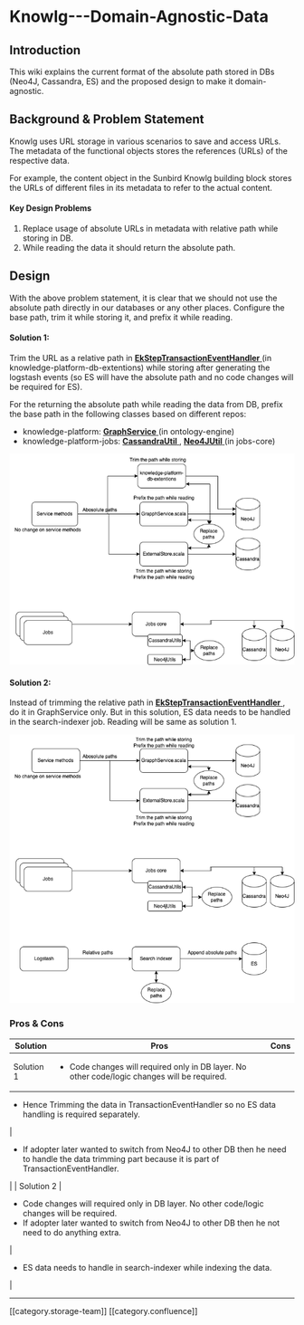 # Knowlg---Domain-Agnostic-Data

## Introduction

This wiki explains the current format of the absolute path stored in DBs (Neo4J, Cassandra, ES) and the proposed design to make it domain-agnostic.

## Background & Problem Statement

Knowlg uses URL storage in various scenarios to save and access URLs. The metadata of the functional objects stores the references (URLs) of the respective data.

For example, the content object in the Sunbird Knowlg building block stores the URLs of different files in its metadata to refer to the actual content.

#### Key Design Problems

1. Replace usage of absolute URLs in metadata with relative path while storing in DB.
2. While reading the data it should return the absolute path.

## Design

With the above problem statement, it is clear that we should not use the absolute path directly in our databases or any other places. Configure the base path, trim it while storing it, and prefix it while reading.

#### Solution 1:

Trim the URL as a relative path in [**EkStepTransactionEventHandler** ](https://github.com/project-sunbird/knowledge-platform-db-extensions/blob/release-4.1.0/neo4j-extensions/transaction-event-handler/src/main/java/org/sunbird/kernel/extension/EkStepTransactionEventHandler.java)(in knowledge-platform-db-extentions) while storing after generating the logstash events (so ES will have the absolute path and no code changes will be required for ES).

For the returning the absolute path while reading the data from DB, prefix the base path in the following classes based on different repos:

* knowledge-platform: [**GraphService** ](https://github.com/project-sunbird/knowledge-platform/blob/master/ontology-engine/graph-core\_2.11/src/main/scala/org/sunbird/graph/GraphService.scala)(in ontology-engine)
* knowledge-platform-jobs: [**CassandraUtil** ](https://github.com/project-sunbird/knowledge-platform-jobs/blob/master/jobs-core/src/main/scala/org/sunbird/job/util/CassandraUtil.scala), [**Neo4JUtil** ](https://github.com/project-sunbird/knowledge-platform-jobs/blob/master/jobs-core/src/main/scala/org/sunbird/job/util/Neo4JUtil.scala)(in jobs-core)

![](<../../../../Design/FullExport/images/storage/CNAME Knowlg design-Copy of Page-1.drawio.png>)

#### Solution 2:

Instead of trimming the relative path in [**EkStepTransactionEventHandler** ](https://github.com/project-sunbird/knowledge-platform-db-extensions/blob/release-4.1.0/neo4j-extensions/transaction-event-handler/src/main/java/org/sunbird/kernel/extension/EkStepTransactionEventHandler.java), do it in GraphService only. But in this solution, ES data needs to be handled in the search-indexer job. Reading will be same as solution 1.

![](<../../../../Design/FullExport/images/storage/CNAME Knowlg design-Page-1.drawio.png>)

### Pros & Cons

| **Solution** | **Pros**                                                                                                     | **Cons** |
| ------------ | ------------------------------------------------------------------------------------------------------------ | -------- |
| Solution 1   | <ul><li>Code changes will required only in DB layer. No other code/logic changes will be required.</li></ul> |          |

* Hence Trimming the data in TransactionEventHandler so no ES data handling is required separately.

|

* If adopter later wanted to switch from Neo4J to other DB then he need to handle the data trimming part because it is part of TransactionEventHandler.

\| | Solution 2 |

* Code changes will required only in DB layer. No other code/logic changes will be required.
* If adopter later wanted to switch from Neo4J to other DB then he not need to do anything extra.

|

* ES data needs to handle in search-indexer while indexing the data.

|

***

\[\[category.storage-team]] \[\[category.confluence]]
